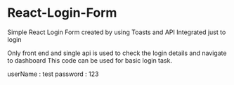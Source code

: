 # React-Login-Form
Simple React Login Form created by using Toasts and API Integrated just to login

Only front end and single api is used to check the login details and navigate to dashboard
This code can be used for basic login task.

userName : test
password : 123
